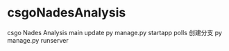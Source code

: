 # csgoNadesAnalysis
csgo Nades Analysis
main update
py manage.py startapp polls 创建分支
py manage.py runserver
